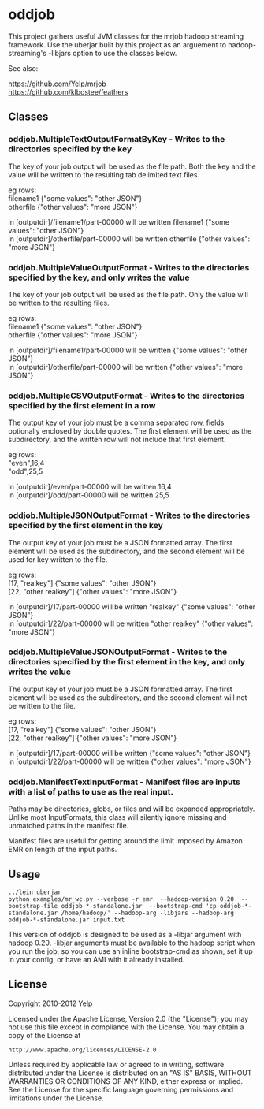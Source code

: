 # oddjob

This project gathers useful JVM classes for the mrjob hadoop streaming
framework.  Use the uberjar built by this project as an arguement to
hadoop-streaming's -libjars option to use the classes below.

See also:

https://github.com/Yelp/mrjob  
https://github.com/klbostee/feathers  

## Classes

### oddjob.MultipleTextOutputFormatByKey - Writes to the directories specified by the key
The key of your job output will be used as the file path.  Both the key and the
value will be written to the resulting tab delimited text files.

eg rows:  
filename1	{"some values": "other JSON"}  
otherfile	{"other values": "more JSON"}  

in [outputdir]/filename1/part-00000 will be written filename1	{"some values": "other JSON"}  
in [outputdir]/otherfile/part-00000 will be written otherfile	{"other values": "more JSON"}  

### oddjob.MultipleValueOutputFormat - Writes to the directories specified by the key, and only writes the value
The key of your job output will be used as the file path.  Only the value will
be written to the resulting files.

eg rows:  
filename1	{"some values": "other JSON"}  
otherfile	{"other values": "more JSON"}  

in [outputdir]/filename1/part-00000 will be written {"some values": "other JSON"}  
in [outputdir]/otherfile/part-00000 will be written {"other values": "more JSON"}  

### oddjob.MultipleCSVOutputFormat - Writes to the directories specified by the first element in a row
The output key of your job must be a comma separated row, fields optionally
enclosed by double quotes.  The first element will be used as the subdirectory,
and the written row will not include that first element.

eg rows:  
"even",16,4  
"odd",25,5  

in [outputdir]/even/part-00000 will be written 16,4  
in [outputdir]/odd/part-00000 will be written 25,5  

### oddjob.MultipleJSONOutputFormat - Writes to the directories specified by the first element in the key
The output key of your job must be a JSON formatted array.  The first element
will be used as the subdirectory, and the second element will be used for key
written to the file.

eg rows:  
[17, "realkey"]	{"some values": "other JSON"}  
[22, "other realkey"]	{"other values": "more JSON"}  

in [outputdir]/17/part-00000 will be written "realkey"	{"some values": "other JSON"}  
in [outputdir]/22/part-00000 will be written "other realkey"	{"other values": "more JSON"}  

### oddjob.MultipleValueJSONOutputFormat - Writes to the directories specified by the first element in the key, and only writes the value
The output key of your job must be a JSON formatted array.  The first element
will be used as the subdirectory, and the second element will not be written to the file.

eg rows:  
[17, "realkey"]	{"some values": "other JSON"}  
[22, "other realkey"]	{"other values": "more JSON"}  

in [outputdir]/17/part-00000 will be written {"some values": "other JSON"}  
in [outputdir]/22/part-00000 will be written {"other values": "more JSON"}

### oddjob.ManifestTextInputFormat - Manifest files are inputs with a list of paths to use as the real input.
Paths may be directories, globs, or files and will be expanded appropriately.
Unlike most InputFormats, this class will silently ignore missing and unmatched
paths in the manifest file.

Manifest files are useful for getting around the limit imposed by Amazon EMR on
length of the input paths.

## Usage

    ../lein uberjar
    python examples/mr_wc.py --verbose -r emr  --hadoop-version 0.20  --bootstrap-file oddjob-*-standalone.jar  --bootstrap-cmd 'cp oddjob-*-standalone.jar /home/hadoop/' --hadoop-arg -libjars --hadoop-arg oddjob-*-standalone.jar input.txt

This version of oddjob is designed to be used as a -libjar argument with hadoop 0.20.
-libjar arguments must be available to the hadoop script when you run the job, so you can use an
inline bootstrap-cmd as shown, set it up in your config, or have an AMI with it already installed.

## License

Copyright 2010-2012 Yelp

  Licensed under the Apache License, Version 2.0 (the "License");
  you may not use this file except in compliance with the License.
  You may obtain a copy of the License at

    http://www.apache.org/licenses/LICENSE-2.0

  Unless required by applicable law or agreed to in writing, software
  distributed under the License is distributed on an "AS IS" BASIS,
  WITHOUT WARRANTIES OR CONDITIONS OF ANY KIND, either express or implied.
  See the License for the specific language governing permissions and
  limitations under the License.
